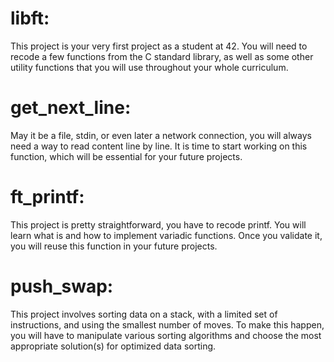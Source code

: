 # libft:
This project is your very first project as a student at 42. You will need to recode a few functions from the C standard library,
as well as some other utility functions that you will use throughout your whole curriculum.

# get_next_line:
May it be a file, stdin, or even later a network connection, you will always need a way to read content line by line.
It is time to start working on this function, which will be essential for your future projects.

# ft_printf:
This project is pretty straightforward, you have to recode printf. You will learn what is and how to implement variadic functions.
Once you validate it, you will reuse this function in your future projects.

# push_swap:
This project involves sorting data on a stack, with a limited set of instructions, and using the smallest number of moves.
To make this happen, you will have to manipulate various sorting algorithms and choose the most appropriate solution(s) for optimized data sorting.
